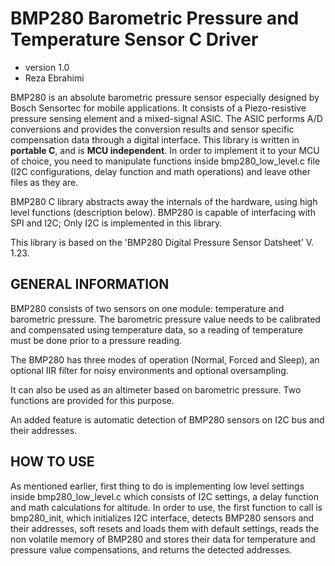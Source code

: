 # BMP280 Barometric Pressure and Temperature Sensor C Driver
* version 1.0
* Reza Ebrahimi

BMP280 is an absolute barometric pressure sensor especially designed by Bosch Sensortec for mobile applications. It consists of a Piezo-resistive pressure sensing element and a mixed-signal ASIC. The ASIC performs A/D conversions and provides the conversion results and sensor specific compensation data through a digital interface. This library is written in **portable C**, and is **MCU independent**. In order to implement it to your MCU of choice, you need to manipulate functions inside bmp280_low_level.c file (I2C configurations, delay function and math operations) and leave other files as they are.

BMP280 C library abstracts away the internals of the hardware, using high level functions (description below). BMP280 is capable of interfacing with SPI and I2C; Only I2C is implemented in this library.

This library is based on the 'BMP280 Digital Pressure Sensor Datsheet' V. 1.23.

## GENERAL INFORMATION

BMP280 consists of two sensors on one module: temperature and barometric pressure. The barometric pressure value needs to be calibrated and compensated using temperature data, so a reading of temperature must be done prior to a pressure reading.

The BMP280 has three modes of operation (Normal, Forced and Sleep), an optional IIR filter for noisy environments and optional oversampling.

It can also be used as an altimeter based on barometric pressure. Two functions are provided for this purpose.

An added feature is automatic detection of BMP280 sensors on I2C bus and their addresses.

## HOW TO USE

As mentioned earlier, first thing to do is implementing low level settings inside bmp280_low_level.c which consists of I2C settings, a delay function and math calculations for altitude. In order to use, the first function to call is bmp280_init, which initializes I2C interface, detects BMP280 sensors and their addresses, soft resets and loads them with default settings, reads the non volatile memory of BMP280 and stores their data for temperature and pressure value compensations, and returns the detected addresses.
